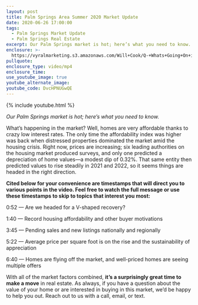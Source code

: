 ```yaml
---
layout: post
title: Palm Springs Area Summer 2020 Market Update
date: 2020-06-26 17:00:00
tags:
  - Palm Springs Market Update
  - Palm Springs Real Estate
excerpt: Our Palm Springs market is hot; here’s what you need to know.
enclosure: >-
  https://vyralmarketing.s3.amazonaws.com/Will+Cook/Q-+Whats+Going+On+in+Our+Palm+Springs+Market_.mp4
pullquote:
enclosure_type: video/mp4
enclosure_time:
use_youtube_image: true
youtube_alternate_image:
youtube_code: DvcHPNUGwQE
---
```


{% include youtube.html %}

*Our Palm Springs market is hot; here’s what you need to know.*

What’s happening in the market? Well, homes are very affordable thanks to crazy low interest rates. The only time the affordability index was higher was back when distressed properties dominated the market amid the housing crisis. Right now, prices are increasing; six leading authorities on the housing market produced surveys, and only one predicted a depreciation of home values—a modest dip of 0.32%. That same entity then predicted values to rise steadily in 2021 and 2022, so it seems things are headed in the right direction.&nbsp;

**Cited below for your convenience are timestamps that will direct you to various points in the video. Feel free to watch the full message or use these timestamps to skip to topics that interest you most:&nbsp;**

0:52 — Are we headed for a V-shaped recovery?&nbsp;

1:40 — Record housing affordability and other buyer motivations&nbsp;

3:45 — Pending sales and new listings nationally and regionally&nbsp;

5:22 — Average price per square foot is on the rise and the sustainability of appreciation&nbsp;

6:40 — Homes are flying off the market, and well-priced homes are seeing multiple offers

With all of the market factors combined, **it’s a surprisingly great time to make a move** in real estate. As always, if you have a question about the value of your home or are interested in buying in this market, we’d be happy to help you out. Reach out to us with a call, email, or text.